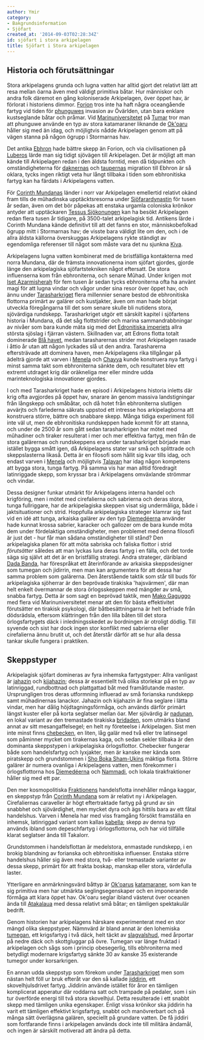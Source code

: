 ```yaml
---
author: Ymir
category:
- Bakgrundsinformation
- Sjöfart
created_at: '2014-09-03T02:28:34Z'
id: sjöfart i stora arkipelagen
title: Sjöfart i Stora arkipelagen
---
```

## Historia och förutsättningar

Stora arkipelagens grunda och lugna vatten har alltid gjort det relativt lätt att resa mellan öarna även med väldigt primitiva båtar. Hur människor och andra folk däremot en gång koloniserade Arkipelagen, över öppet hav, är förlorat i historiens dimmor. [Forion] tros inte ha haft några oceangående fartyg vid tiden för [phunguwes] invasion av Övärlden, utan bara enklare kustseglande båtar och pråmar. Vid [Marinuniversitetet] på [Tumar] tror man att phunguwe använde en typ av stora katamaraner liknande de [Ok'oaru] håller sig med än idag, och möjligtvis nådde Arkipelagen genom att på vägen stanna på någon ögrupp i Stormarnas hav.

Det antika [Ebhron] hade bättre skepp än Forion, och via civilisationen på [Luberos] lärde man sig tidigt sjövägen till Arkipelagen. Det är möjligt att man kände till Arkipelagen redan i den äldsta forntid, men då tidpunkten och omständigheterna för [daknernas] och [taupernas] migration till Ebhron är så oklara, tycks ingen riktigt veta hur långt tillbaka i tiden som ebhronitiska fartyg kan ha färdats i Arkipelagens vatten.

För [Corinth Mundanas] länder i norr var Arkipelagen emellertid relativt okänd fram tills de mûhadinska upptäcktsresorna under [Sjöfarardynastin] för tusen år sedan, även om det bör påpekas att enstaka urgamla coloniska krönikor antyder att upptäckaren [Tessus Sjökonungen] kan ha besökt Arkipelagen redan flera tusen år tidigare, på 3500-talet arkipelagisk tid. Antikens lärde i Corinth Mundana kände definitivt till att det fanns en stor, människobefolkad ögrupp mitt i Stormarnas hav; de visste bara väldigt lite om den, och i de allra äldsta källorna överskuggas Arkipelagens rykte ständigt av egendomliga referenser till något som måste vara det nu sjunkna [Kiva].

Arkipelagens lugna vatten kombinerat med de bristfälliga kontakterna med norra Mundana, där de främsta innovationerna inom sjöfart gjordes, gjorde länge den arkipelagiska sjöfartstekniken något eftersatt. De stora influenserna kom från ebhroniterna, och senare Mûhad. Under krigen mot [Iset Azarmisherah] för fem tusen år sedan tycks ebhroniterna ofta ha använt magi för att lugna vindar och vågor under sina resor över öppet hav, och ännu under [Tarasharkriget] flera millennier senare bestod de ebhronitiska flottorna primärt av galärer och kustjakter, även om man hade börjat utveckla föregångarna till det som senare skulle bli nutidens stora, sjövärdiga rundskepp. Tarasharkriget utgör ett särskilt kapitel i sjöfartens historia i Mundana, då det såg flottstrider och marina sammandrabbningar av nivåer som bara kunde mäta sig med det [Edronitiska imperiets] allra största sjöslag i fjärran västern. Skillnaden var, att Edrons flotta totalt dominerade [Blå havet], medan tarasharernas strider mot Arkipelagen rasade i åttio år utan att någon lyckades slå ut den andra. Tarasharerna eftersträvade att dominera haven, men Arkipelagens rika tillgångar på ädelträ gjorde att varven i [Menela] och [Chayya] kunde konstruera nya fartyg i minst samma takt som ebhroniterna sänkte dem, och resultatet blev ett extremt utdraget krig där oräkneliga mer eller mindre udda marinteknologiska innovationer gjordes.

I och med Tarasharkriget hade en episod i Arkipelagens historia inletts där krig ofta avgjordes på öppet hav, snarare än genom massiva landstigningar från långskepp och småbåtar, och då hotet från ebhroniterna slutligen avvärjts och farlederna säkrats uppstod ett intresse hos arkipelagborna att konstruera större, bättre och snabbare skepp. Många tidiga experiment föll inte väl ut, men de ebhronitiska rundskeppen hade kommit för att stanna, och under de 2500 år som gått sedan tarasharkrigen har mötet med mûhadiner och tiraker resulterat i mer och mer effektiva fartyg, men från de stora galärernas och rundskeppens era under tarasharkriget började man istället bygga smått igen, då Arkipelagens stater var små och splittrade och skeppslasterna likaså. Detta är en filosofi som hållit sig kvar tills idag, och endast varven i [Menela] och möjligtvis [Talavan] har idag någon kompetens att bygga stora, tunga fartyg. På samma vis har man alltid föredragit latinriggade skepp, som kryssar bra i Arkipelagens omväxlande strömmar och vindar.

Dessa designer funkar utmärkt för Arkipelagens interna handel och krigföring, men i mötet med cirefalierna och sabrierna och deras stora, tunga fullriggare, har de arkipelagiska skeppen visat sig undermåliga, både i jaktsituationer och strid. Hoppfulla arkipelagiska strateger klamrar sig fast vid en idé att tunga, arkaiska galärer av den typ [Diemedéerna] använder hade kunnat krossa sabrier, karacker och gallozer om de bara kunde möta dem under fördelaktiga omständigheter, men problemet med denna filosofi är just det - hur får man sådana omständigheter till stånd? Den arkipelagiska planen för att möta sabriska och faliska flottor i strid *förutsätter* således att man lyckas lura deras fartyg i en fälla, och det torde säga sig självt att det är en bristfällig strategi. Andra strateger, däribland [Dada Banda], har förespråkat ett återinförande av arkaiska skeppsdesigner som tumegan och jidirrin, men man kan argumentera för att dessa har samma problem som galärerna. Den återstående taktik som står till buds för arkipelagiska sjöherrar är den beprövade tirakiska 'hajsvärmen', där man helt enkelt övermannar de stora örlogsskeppen med mängder av små, snabba fartyg. Detta är som sagt en beprövad taktik, men [Mako Gaguggo] med flera vid Marinuniversitetet menar att den för bästa effektivitet förutsätter en tirakisk psykologi, där båtbesättningarna är helt befriade från dödsrädsla, eftersom klättringen från den lilla båten till det stora örlogsfartygets däck i inledningsskedet av bordningen är otroligt dödlig. Till syvende och sist har dock ingen stor konflikt med sabrierna eller cirefalierna ännu brutit ut, och det återstår därför att se hur alla dessa tankar skulle fungera i praktiken.

## Skeppstyper

Arkipelagisk sjöfart domineras av fyra inhemska fartygstyper: Allra vanligast är [jahazin] och [kijahazin]; dessa är essentiellt två olika storlekar på en typ av latinriggad, rundbottnad och plattgattad båt med framåtlutande master. Ursprungligen tros deras utformning influerad av små forianska rundskepp samt mûhadinernas lanackor. Jahazin och kijahazin är fina seglare i lätta vindar, men har dålig höjdtagningsförmåga, och används därför primärt längst kuster eller på korta seglatser mellan öar. Mer sjövärdig är [nadunan], en lokal variant av den tremastade tirakiska [bridaden], som utmärks bland annat av sitt mesangaffelsegel; en helt ny företeelse i Arkipelagen. Sist men inte minst finns [chebecken], en liten, låg galär med två eller tre latinsegel som påminner mycket om tirakernas kaga, och sedan sekler tillbaka är den dominanta skeppstypen i arkipelagiska örlogsflottor. Chebecker fungerar både som handelsfartyg och lyxjakter, men är kanske mer kända som piratskepp och grundstommen i [Sho Boka Sham-Ukins] mäktiga flotta. Större galärer är numera ovanliga i Arkipelagens vatten, men förekommer i örlogsflottorna hos [Diemedéerna][1] och [Nammadi], och lokala tirakfraktioner håller sig med ett par.

Den mer kosmopolitiska [Fraktionens][Nammadi] handelsflotta innehåller många kaggar, en skeppstyp från [Corinth Mundana][Corinth Mundanas] som är relativt ny i Arkipelagen. Cirefaliernas caraveller är högt eftertraktade fartyg på grund av sin snabbhet och sjövärdighet, men mycket dyra och ägs hittils bara av ett fåtal handelshus. Varven i Menela har med viss framgång försökt framställa en inhemsk, latinriggad variant som kallas [kabella]; skepp av denna typ används ibland som depeschfartyg i örlogsflottorna, och har vid tillfälle klarat seglatser ända till Takalorr.

Grundstommen i handelsflottan är medelstora, enmastade rundskepp, i en brokig blandning av forianska och ebhronitiska influenser. Enstaka större handelshus håller sig även med stora, två- eller tremastade varianter av dessa skepp, primärt för att frakta boskap, manskap eller stora, värdefulla laster.

Ytterligare en anmärkningsvärd båttyp är [Ok'oarus][Ok'oaru] [katamaraner], som kan te sig primitiva men har utmärkta seglingsegenskaper och en imponerande förmåga att klara öppet hav. Ok'oaru seglar ibland västerut över oceanen ända till [Atakalaua] med dessa relativt små båtar; en tämligen spektakulär bedrift.

Genom historien har arkipelagens härskare experimenterat med en stor mängd olika skeppstyper. Nämnvärd är bland annat är den lohemiska [tumegan], ett krigsfartyg i två däck, helt täckt av [slagvalshud], med årportar på nedre däck och skottgluggar på övre. Tumegan var länge fruktad i arkipelagen och sågs som i princip obesegerlig, tills ebhroniterna med betydligt modernare krigsfartyg sänkte 30 av kanske 35 existerande tumegor under korsarkrigen.

En annan udda skeppstyp som förekom under [Tarasharkriget] men som nästan helt föll ur bruk efteråt var den så kallade [jiddirin], ett skovelhjulsdrivet fartyg. Jiddirin använde istället för åror en tämligen komplicerat apperatur där roddarna satt och trampade på pedaler, som i sin tur överförde energi till två stora skovelhjul. Detta resulterade i ett snabbt skepp med tämligen unika egenskaper. Enligt vissa krönikor ska jiddirin ha varit ett tämligen effektivt krigsfartyg, snabbt och manövrerbart och på många sätt överlägsna galären, speciellt på grundare vatten. De få jiddiri som fortfarande finns i arkipelagen används dock inte till militära ändamål, och ingen är särskilt motiverad att ändra på detta.

  [Forion]: Forion
  [phunguwes]: Phunguwe
  [Marinuniversitetet]: Marinuniversitetet
  [Tumar]: Tumar
  [Ok'oaru]: Okoaru
  [Ebhron]: Ebhron
  [Luberos]: Luberos
  [daknernas]: Dakener
  [taupernas]: taupernas
  [Corinth Mundanas]: Corinth_Mundana
  [Sjöfarardynastin]: Sjöfarardynastin
  [Tessus Sjökonungen]: Tessus_Sjökonungen
  [Kiva]: Kiva
  [Iset Azarmisherah]: Iset_Azarmisherah
  [Tarasharkriget]: Tarasharkriget
  [Edronitiska imperiets]: Edronitiska_imperiets
  [Blå havet]: Blå_havet
  [Menela]: Menela
  [Chayya]: Chayya
  [Talavan]: Talavan
  [Diemedéerna]: Diemeeiska_dynastin
  [Dada Banda]: Dada_Banda
  [Mako Gaguggo]: Mako_Gaguggo
  [jahazin]: Jahazi
  [kijahazin]: Kijahazi
  [nadunan]: Nadundan
  [bridaden]: Bridad
  [chebecken]: Chebeck
  [Sho Boka Sham-Ukins]: Sho_Boka_Sham-Ukin
  [1]: Diemedeiska_dynastin
  [Nammadi]: Nammadi
  [kabella]: Kabella
  [katamaraner]: Katamaran
  [Atakalaua]: Atakalaua
  [tumegan]: Tumega
  [slagvalshud]: Slagval
  [jiddirin]: Jiddiri